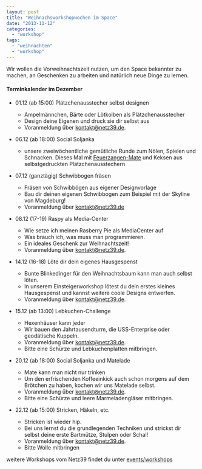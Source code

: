 ```yaml
---
layout: post
title: "Weihnachsworkshopwochen im Space"
date: "2013-11-12"
categories: 
  - "workshop"
tags: 
  - "weihnachten"
  - "workshop"
---
```


Wir wollen die Vorweihnachtszeit nutzen, um den Space bekannter zu machen, an Geschenken zu arbeiten und natürlich neue Dinge zu lernen.

#### Terminkalender im Dezember

- 01.12 (ab 15:00) Plätzchenausstecher selbst designen
    
    - Ampelmännchen, Bärte oder Lötkolben als Plätzchenausstecher
    - Design deine Eigenen und druck sie dir selbst aus
    - Voranmeldung über [kontakt@netz39.de](mailto:kontakt@netz39.de).
- 06.12 (ab 18:00) Social Soljanka
    
    - unsere zweiwöchentliche gemütliche Runde zum Nölen, Spielen und Schnacken. Dieses Mal mit [Feuerzangen-Mate](http://www.netz39.de/projekte/feuerzangenmate/) und Keksen aus selbstgedruckten Plätzchenausstechern
- 07.12 (ganztägig) Schwibbogen fräsen
    
    - Fräsen von Schwibbögen aus eigener Designvorlage
    - Bau dir deinen eigenen Schwibbogen zum Beispiel mit der Skyline von Magdeburg!
    - Voranmeldung über [kontakt@netz39.de](mailto:kontakt@netz39.de)
- 08.12 (17-19) Raspy als Media-Center
    
    - Wie setze ich meinen Rasberry Pie als MediaCenter auf
    - Was brauch ich, was muss man programmieren.
    - Ein ideales Geschenk zur Weihnachtszeit!
    - Voranmeldung über [kontakt@netz39.de](mailto:kontakt@netz39.de).
- 14.12 (16-18) Löte dir dein eigenes Hausgespenst
    
    - Bunte Blinkedinger für den Weihnachtsbaum kann man auch selbst löten.
    - In unserem Einsteigerworkshop lötest du dein erstes kleines Hausgespenst und kannst weitere coole Designs entwerfen.
    - Voranmeldung über [kontakt@netz39.de](mailto:kontakt@netz39.de).
- 15.12 (ab 13:00) Lebkuchen-Challenge
    
    - Hexenhäuser kann jeder
    - Wir bauen den Jahrtausendturm, die USS-Enterprise oder geodätische Kuppeln.
    - Voranmeldung über [kontakt@netz39.de](mailto:kontakt@netz39.de).
    - Bitte eine Schürze und Lebkuchenplatten mitbringen.
- 20.12 (ab 18:00) Social Soljanka und Matelade
    
    - Mate kann man nicht nur trinken
    - Um den erfrischenden Koffeeinkick auch schon morgens auf dem Brötchen zu haben, kochen wir uns Matelade selbst.
    - Voranmeldung über [kontakt@netz39.de](mailto:kontakt@netz39.de).
    - Bitte eine Schürze und leere Marmeladengläser mitbringen.
- 22.12 (ab 15:00) Stricken, Häkeln, etc.
    
    - Stricken ist wieder hip.
    - Bei uns lernst du die grundlegenden Techniken und strickst dir selbst deine erste Bartmütze, Stulpen oder Schal!
    - Voranmeldung über [kontakt@netz39.de](mailto:kontakt@netz39.de).
    - Bitte Wolle mitbringen

weitere Workshops vom Netz39 findet du unter [events/workshops](http://www.netz39.de/events/workshops/)
